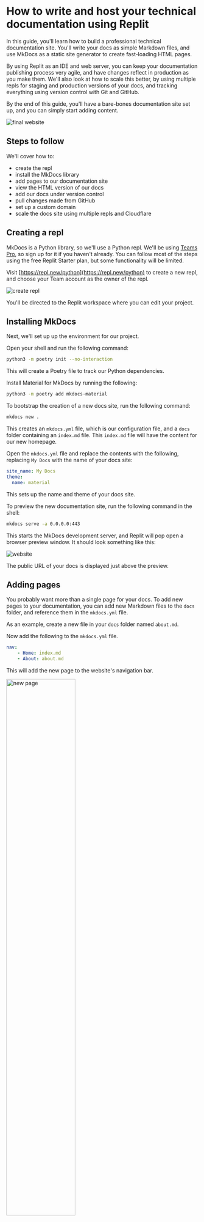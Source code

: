 # How to write and host your technical documentation using Replit

In this guide, you'll learn how to build a professional technical documentation site. You'll write your docs as simple Markdown files, and use MkDocs as a static site generator to create fast-loading HTML pages.

By using Replit as an IDE and web server, you can keep your documentation publishing process very agile, and have changes reflect in production as you make them. We'll also look at how to scale this better, by using multiple repls for staging and production versions of your docs, and tracking everything using version control with Git and GitHub.

By the end of this guide, you'll have a bare-bones documentation site set up, and you can simply start adding content.

![final website](/images/teamsPro/hosting-docs/final-website.png)

## Steps to follow

We'll cover how to:

* create the repl
* install the MkDocs library
* add pages to our documentation site
* view the HTML version of our docs
* add our docs under version control
* pull changes made from GitHub
* set up a custom domain
* scale the docs site using multiple repls and Cloudflare

## Creating a repl

MkDocs is a Python library, so we'll use a Python repl. We'll be using [Teams Pro](https://replit.com/site/teams-pro), so sign up for it if you haven't already. You can follow most of the steps using the free Replit Starter plan, but some functionality will be limited.

Visit [https://repl.new/python](https://repl.new/python) to create a new repl, and choose your Team account as the owner of the repl.

![create repl](/images/teamsPro/hosting-docs/create-repl.png) 

You'll be directed to the Replit workspace where you can edit your project.

## Installing MkDocs 

Next, we'll set up up the environment for our project.

Open your shell and run the following command:

```bash
python3 -m poetry init --no-interaction
```

This will create a Poetry file to track our Python dependencies.

Install Material for MkDocs by running the following:

```bash
python3 -m poetry add mkdocs-material
```

To bootstrap the creation of a new docs site, run the following command:


```bash
mkdocs new .
```

This creates an `mkdocs.yml` file, which is our configuration file, and a `docs` folder containing an `index.md` file. This `index.md` file will have the content for our new homepage.

Open the `mkdocs.yml` file and replace the contents with the following, replacing `My Docs` with the name of your docs site:

```yaml
site_name: My Docs
theme:
  name: material
```

This sets up the name and theme of your docs site.

To preview the new documentation site, run the following command in the shell:

```bash
mkdocs serve -a 0.0.0.0:443
```

This starts the MkDocs development server, and Replit will pop open a browser preview window. It should look something like this:

![website](/images/teamsPro/hosting-docs/doc-website.png)

The public URL of your docs is displayed just above the preview.

## Adding pages

You probably want more than a single page for your docs. To add new pages to your documentation, you can add new Markdown files to the `docs` folder, and reference them in the `mkdocs.yml` file. 

As an example, create a new file in your `docs` folder named `about.md`. 

Now add the following to the `mkdocs.yml` file.

```yaml
nav:
    - Home: index.md
    - About: about.md
```
 
This will add the new page to the website's navigation bar.

<img src="/images/teamsPro/hosting-docs/new-page.gif"
alt="new page"
style="Width: 60% !important;"/>


You can repeat this process to add more pages to your website - create a new Markdown file in the `docs` folder and reference it in the `mkdocs.yml` configuration file.

## Keeping your repl alive and adding a boost

Normal repls turn off after some period of inactivity. To make it easier to run and ensure it stays live, create a file called `.replit` in the root of the project and add the following line to it:

```
run="mkdocs serve -a 0.0.0.0:443"
```

Now the docs will be served whenever you hit the big green "Run" button. 

Next, click on the name of your repl and turn on "Always On" and "Add Boost". This will mean users can always visit your site and it won't get turned off. The boost will give you some extra processing power, which will make it faster to build your site once you have a lot of Markdown files.

<img src="/images/teamsPro/hosting-docs/boost.png"
alt="boost repl"
style="Width: 60% !important;"/>


## Adding version control

You can track changes and updates to your documentation with version control. Replit integrates with GitHub, and you can set this up directly from within your repl.

Navigate to the "Version control" tab on the left-hand side of your project workspace and click on "Create a Git Repo".

<img src="/images/teamsPro/hosting-docs/create-repo.png"
alt="create a repo"
style="Width: 50% !important;"/>


This will initiate a repository with the current version of your project. Cick on "Connect to GitHub" to connect to your GitHub account. If you haven't already linked your GitHub account, you will be prompted to authorize Replit to access your GitHub account. 

<img src="/images/teamsPro/hosting-docs/connect-github.png"
alt="connect to GitHub"
style="Width: 50% !important;"/>

From the popup window, choose the name of your repository and create it.

<img src="/images/teamsPro/hosting-docs/create-git-repo.png"
alt="create git repo"
style="Width: 70% !important;"/>


This will automatically upload the contents of the entire site's documentation to your repository on GitHub. Any time you make a change from Replit, you can commit and push the changes to GitHub to ensure that nothing gets lost and you have a log of all changes made to the docs.

## Pull changes from GitHub

People may also contribute to your docs by making pull requests to your GitHub repository. If it is public or accessible to specific people, the changes they make to the repository can be pulled back into your project on Replit.

Navigate to the "Version control" tab and check if your project is up to date with your working branch. If your project is not up to date, it will mean that several commits have been made to the GitHub repository that you have not yet pulled.

To add those changes, click on the pull button which will update your project.

<img src="/images/teamsPro/hosting-docs/replit-pr.png"
alt="pull changes"
style="Width: 60% !important;"/>


Once your changes have been pulled from GitHub, your project will be up to date with the Github repository. You may have to stop and start the repl to see the changes reflect live.


## Set up a custom domain

For a more professional docs site, you'll probably want to run it on your own domain, such as `docs.example.com`. You can add a custom domain by clicking the pencil icon on the right of the domain that Replit assigned to your site, and setting up your DNS settings as prompted. You can find more detailed instructions in our guide to [Hosting web pages](https://docs.replit.com/hosting/hosting-web-pages#custom-domains)

<img src="/images/teamsPro/hosting-docs/domain.png"
alt="custom domain"
style="Width: 70% !important;"/>

## Scaling your docs platform

We've shown you how to get started with hosting your docs on Replit, but you'll likely have to tweak this to meet your needs. We're still using the development server that is built into MkDocs, but this is not suitable for production use. 

The easiest way to handle more traffic is to add Cloudflare. Cloudflare's [free version](https://www.cloudflare.com/en-gb/plans/free/) should be fine for most use cases. Cloudflare will cache a version of your website and serve most of your users directly, taking the pressure off your repl.

You could also set up two separate repls: a Python repl, as we did in this guide, for the development version of your docs, and an optimized, static version. Use the command `mkdocs build` to build your static docs site, and transfer the `site` folder generated by this command to an [HTML repl](https://docs.replit.com/hosting/hosting-web-pages), which you can use as the production version of your docs site.

## Where next?

[Material for MkDocs](https://squidfunk.github.io/mkdocs-material/reference/) has many customizations, such as tags, add-ons, integration with analytics, and much more.

The [Replit docs](https://docs.replit.com) are built and hosted completely on Replit itself, so if you want help with anything or have any feedback, just email us at pro@replit.com.

<iframe height="400px" width="100%" src="https://replit.com/@ritza/docs-site?embed=true" scrolling="no" frameborder="no" allowtransparency="true" allowfullscreen="true" sandbox="allow-forms allow-pointer-lock allow-popups allow-same-origin allow-scripts allow-modals"></iframe>



